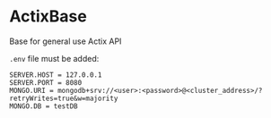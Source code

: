 # ActixBase
Base for general use Actix API

`.env` file must be added:
```
SERVER.HOST = 127.0.0.1
SERVER.PORT = 8080
MONGO.URI = mongodb+srv://<user>:<password>@<cluster_address>/?retryWrites=true&w=majority
MONGO.DB = testDB
```
